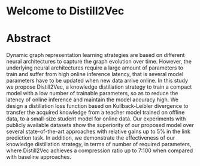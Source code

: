# Welcome to Distill2Vec

# Abstract
Dynamic graph representation learning strategies are based on different neural architectures to capture the graph evolution over time. However, the underlying neural architectures require a large amount of parameters to train and suffer from high online inference latency, that is several model parameters have to be updated when new data arrive online. In this study we propose Distill2Vec, a knowledge distillation strategy to train a compact model with a low number of trainable parameters, so as to reduce the latency of online inference and maintain the model accuracy high. We design a distillation loss function based on Kullback-Leibler divergence to transfer the acquired knowledge from a teacher model trained on offline data, to a small-size student model for online data. Our experiments with publicly available datasets show the superiority of our proposed model over several state-of-the-art approaches with relative gains up to 5\% in the link prediction task. In addition, we demonstrate the effectiveness of our knowledge distillation strategy, in terms of number of required parameters, where Distill2Vec achieves a compression ratio up to 7:100 when compared with baseline approaches.
